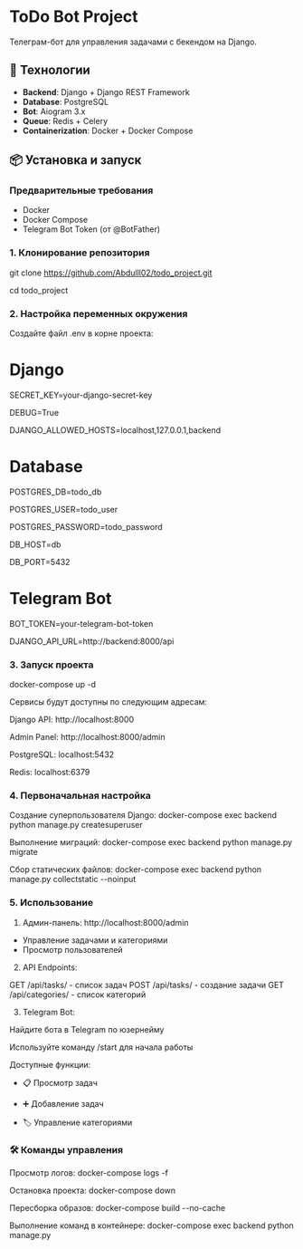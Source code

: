 # ToDo Bot Project

Телеграм-бот для управления задачами с бекендом на Django.

## 🚀 Технологии

- **Backend**: Django + Django REST Framework
- **Database**: PostgreSQL
- **Bot**: Aiogram 3.x
- **Queue**: Redis + Celery
- **Containerization**: Docker + Docker Compose

## 📦 Установка и запуск

### Предварительные требования

- Docker
- Docker Compose
- Telegram Bot Token (от @BotFather)

### 1. Клонирование репозитория

git clone <https://github.com/Abdulll02/todo_project.git>

cd todo_project

### 2. Настройка переменных окружения
Создайте файл .env в корне проекта:

# Django
SECRET_KEY=your-django-secret-key

DEBUG=True

DJANGO_ALLOWED_HOSTS=localhost,127.0.0.1,backend

# Database
POSTGRES_DB=todo_db

POSTGRES_USER=todo_user

POSTGRES_PASSWORD=todo_password

DB_HOST=db

DB_PORT=5432

# Telegram Bot

BOT_TOKEN=your-telegram-bot-token

DJANGO_API_URL=http://backend:8000/api


### 3. Запуск проекта

docker-compose up -d

Сервисы будут доступны по следующим адресам:

Django API: http://localhost:8000

Admin Panel: http://localhost:8000/admin

PostgreSQL: localhost:5432

Redis: localhost:6379


### 4. Первоначальная настройка

Создание суперпользователя Django:
docker-compose exec backend python manage.py createsuperuser

Выполнение миграций:
docker-compose exec backend python manage.py migrate

Сбор статических файлов:
docker-compose exec backend python manage.py collectstatic --noinput


### 5. Использование
1) Админ-панель: http://localhost:8000/admin
 - Управление задачами и категориями
 - Просмотр пользователей


2) API Endpoints:

GET /api/tasks/ - список задач
POST /api/tasks/ - создание задачи
GET /api/categories/ - список категорий

3) Telegram Bot:

Найдите бота в Telegram по юзернейму

Используйте команду /start для начала работы

Доступные функции:

 - 📋 Просмотр задач

 - ➕ Добавление задач

 - 🏷️ Управление категориями

### 🛠 Команды управления

Просмотр логов:
docker-compose logs -f

Остановка проекта:
docker-compose down

Пересборка образов:
docker-compose build --no-cache

Выполнение команд в контейнере:
docker-compose exec backend python manage.py <command>
